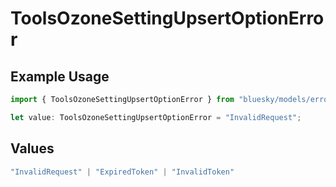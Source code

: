 # ToolsOzoneSettingUpsertOptionError

## Example Usage

```typescript
import { ToolsOzoneSettingUpsertOptionError } from "bluesky/models/errors";

let value: ToolsOzoneSettingUpsertOptionError = "InvalidRequest";
```

## Values

```typescript
"InvalidRequest" | "ExpiredToken" | "InvalidToken"
```